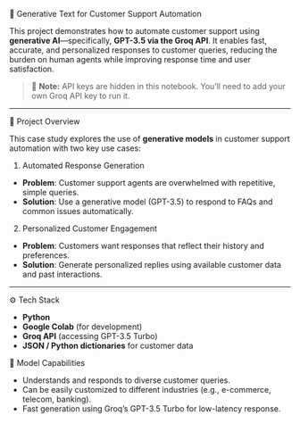 🤖 Generative Text for Customer Support Automation

This project demonstrates how to automate customer support using **generative AI**—specifically, **GPT-3.5 via the Groq API**. It enables fast, accurate, and personalized responses to customer queries, reducing the burden on human agents while improving response time and user satisfaction.


> 🔐 **Note:** API keys are hidden in this notebook. You’ll need to add your own Groq API key to run it.

---

📌 Project Overview

This case study explores the use of **generative models** in customer support automation with two key use cases:

1. Automated Response Generation

* **Problem**: Customer support agents are overwhelmed with repetitive, simple queries.
* **Solution**: Use a generative model (GPT-3.5) to respond to FAQs and common issues automatically.

2. Personalized Customer Engagement

* **Problem**: Customers want responses that reflect their history and preferences.
* **Solution**: Generate personalized replies using available customer data and past interactions.

---

⚙️ Tech Stack

* **Python**
* **Google Colab** (for development)
* **Groq API** (accessing GPT-3.5 Turbo)
* **JSON / Python dictionaries** for customer data


🧠 Model Capabilities

* Understands and responds to diverse customer queries.
* Can be easily customized to different industries (e.g., e-commerce, telecom, banking).
* Fast generation using Groq’s GPT-3.5 Turbo for low-latency response.



